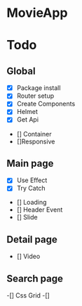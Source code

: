 # MovieApp

# Todo

## Global

- [x] Package install
- [x] Router setup
- [x] Create Components
- [x] Helmet
- [x] Get Api
- [] Container
- []Responsive

## Main page

- [x] Use Effect
- [x] Try Catch
- [] Loading
- [] Header Event
- [] Slide

## Detail page

- [] Video

## Search page

-[] Css Grid
-[]
